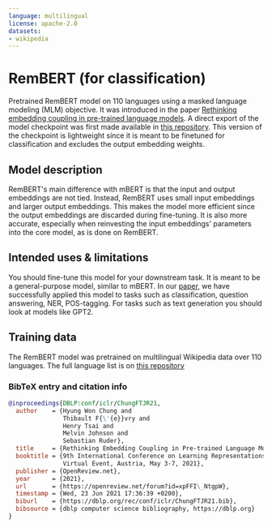 ```yaml
---
language: multilingual
license: apache-2.0
datasets:
- wikipedia
---
```


# RemBERT (for classification) 

Pretrained RemBERT model on 110 languages using a masked language modeling (MLM) objective. It was introduced in the paper [Rethinking embedding coupling in pre-trained language models](https://arxiv.org/abs/2010.12821). A direct export of the model checkpoint was first made available in [this repository](https://github.com/google-research/google-research/tree/master/rembert). This version of the checkpoint is lightweight since it is meant to be finetuned for classification and excludes the output embedding weights.

## Model description

RemBERT's main difference with mBERT is that the input and output embeddings are not tied. Instead, RemBERT uses small input embeddings and larger output embeddings. This makes the model more efficient since the output embeddings are discarded during fine-tuning. It is also more accurate, especially when reinvesting the input embeddings' parameters into the core model, as is done on RemBERT. 

## Intended uses & limitations

You should fine-tune this model for your downstream task. It is meant to be a general-purpose model, similar to mBERT. In our [paper](https://arxiv.org/abs/2010.12821), we have successfully applied this model to tasks such as classification, question answering, NER, POS-tagging. For tasks such as text generation you should look at models like GPT2.


## Training data

The RemBERT model was pretrained on multilingual Wikipedia data over 110 languages. The full language list is on [this repository](https://github.com/google-research/google-research/tree/master/rembert)

### BibTeX entry and citation info

```bibtex
@inproceedings{DBLP:conf/iclr/ChungFTJR21,
  author    = {Hyung Won Chung and
               Thibault F{\'{e}}vry and
               Henry Tsai and
               Melvin Johnson and
               Sebastian Ruder},
  title     = {Rethinking Embedding Coupling in Pre-trained Language Models},
  booktitle = {9th International Conference on Learning Representations, {ICLR} 2021,
               Virtual Event, Austria, May 3-7, 2021},
  publisher = {OpenReview.net},
  year      = {2021},
  url       = {https://openreview.net/forum?id=xpFFI\_NtgpW},
  timestamp = {Wed, 23 Jun 2021 17:36:39 +0200},
  biburl    = {https://dblp.org/rec/conf/iclr/ChungFTJR21.bib},
  bibsource = {dblp computer science bibliography, https://dblp.org}
}
```